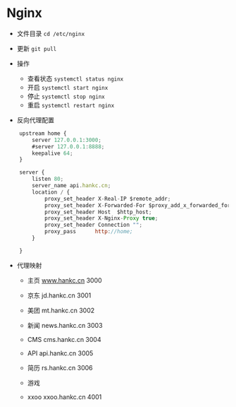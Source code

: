 # Nginx
- 文件目录
  `cd /etc/nginx`

- 更新
  `git pull`

- 操作
  + 查看状态
  `systemctl status nginx`
  + 开启
  `systemctl start nginx`
  + 停止
  `systemctl stop nginx`
  + 重启
  `systemctl restart nginx`

- 反向代理配置
```js
	upstream home {
	    server 127.0.0.1:3000;
	    #server 127.0.0.1:8888;
	    keepalive 64;
	}

	server {
	    listen 80;
	    server_name api.hankc.cn;
	    location / {
	        proxy_set_header X-Real-IP $remote_addr;
	        proxy_set_header X-Forwarded-For $proxy_add_x_forwarded_for;
	        proxy_set_header Host  $http_host;
	        proxy_set_header X-Nginx-Proxy true;
	        proxy_set_header Connection "";
	        proxy_pass      http://home;
	    }

	}
```

- 代理映射
  - 主页 www.hankc.cn 3000
  - 京东 jd.hankc.cn 3001
  - 美团 mt.hankc.cn 3002
  - 新闻 news.hankc.cn 3003
  - CMS cms.hankc.cn 3004
  - API api.hankc.cn 3005
  - 简历 rs.hankc.cn 3006

  - 游戏 
  - xxoo xxoo.hankc.cn 4001